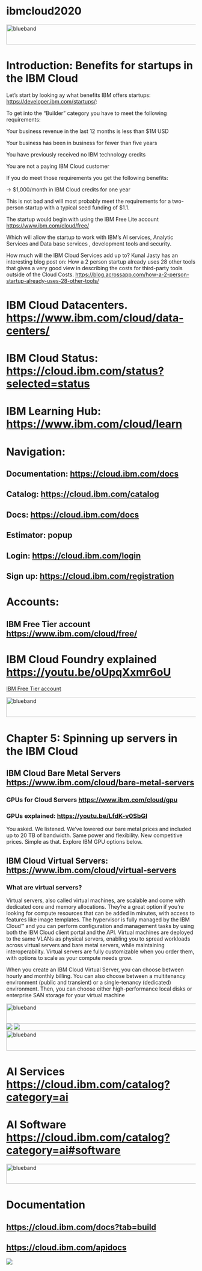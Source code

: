 # ibmcloud2020

<img src="https://farm5.staticflickr.com/4503/37148677233_71edc5a37b_o.png" width="1041" height="53" alt="blueband">

# Introduction: Benefits for startups in the IBM Cloud

Let’s start by looking ay what benefits IBM offers startups: https://developer.ibm.com/startups/:

To get into the “Builder” category you have to meet the following requirements:

Your business revenue in the last 12 months is less than $1M USD

Your business has been in business for fewer than five years

You have previously received no IBM technology credits

You are not a paying IBM Cloud customer

If you do meet those requirements you get the following benefits:

-> $1,000/month in IBM Cloud credits for one year

This is not bad and will most probably meet the requirements for a two-person startup with a typical seed funding of $1.1.

The startup would begin with using the IBM Free Lite account https://www.ibm.com/cloud/free/

Which will allow the startup to work with IBM’s AI services, Analytic Services and Data base services , development tools and security.

How much will the IBM Cloud Services add up to? Kunal Jasty has an interesting blog post on: How a 2 person startup already uses 28 other tools that gives a very good view in describing the costs for third-party tools outside of the Cloud Costs.
https://blog.acrossapp.com/how-a-2-person-startup-already-uses-28-other-tools/




# IBM Cloud Datacenters. https://www.ibm.com/cloud/data-centers/

# IBM Cloud Status: https://cloud.ibm.com/status?selected=status

# IBM Learning Hub: https://www.ibm.com/cloud/learn

# Navigation: 

## Documentation:  https://cloud.ibm.com/docs       

## Catalog:  https://cloud.ibm.com/catalog

## Docs: https://cloud.ibm.com/docs

## Estimator: popup

## Login: https://cloud.ibm.com/login

## Sign up: https://cloud.ibm.com/registration

# Accounts:

## IBM Free Tier account https://www.ibm.com/cloud/free/

# IBM Cloud Foundry explained https://youtu.be/oUpqXxmr6oU

<a href="https://youtu.be/T3hcBnkJYLw">IBM Free Tier account</a>

<img src="https://farm5.staticflickr.com/4503/37148677233_71edc5a37b_o.png" width="1041" height="53" alt="blueband">



# Chapter 5: Spinning up servers in the IBM Cloud

## IBM Cloud Bare Metal Servers https://www.ibm.com/cloud/bare-metal-servers

###  GPUs for Cloud Servers https://www.ibm.com/cloud/gpu

### GPUs explained: https://youtu.be/LfdK-v0SbGI

You asked. We listened. We’ve lowered our bare metal prices and included up to 20 TB of bandwidth. Same power and flexibility. New competitive prices. Simple as that. Explore IBM GPU options below.

## IBM Cloud Virtual Servers: https://www.ibm.com/cloud/virtual-servers

### What are virtual servers?

Virtual servers, also called virtual machines, are scalable and come with dedicated core and memory allocations. They’re a great option if you’re looking for compute resources that can be added in minutes, with access to features like image templates. The hypervisor is fully managed by the IBM Cloud™ and you can perform configuration and management tasks by using both the IBM Cloud client portal and the API. Virtual machines are deployed to the same VLANs as physical servers, enabling you to spread workloads across virtual servers and bare metal servers, while maintaining interoperability. Virtual servers are fully customizable when you order them, with options to scale as your compute needs grow.

When you create an IBM Cloud Virtual Server, you can choose between hourly and monthly billing. You can also choose between a multitenancy environment (public and transient) or a single-tenancy (dedicated) environment. Then, you can choose either high-performance local disks or enterprise SAN storage for your virtual machine

<img src="https://farm5.staticflickr.com/4503/37148677233_71edc5a37b_o.png" width="1041" height="53" alt="blueband">


<img src="servers.png">

<img src="servers1.png">

<img src="https://farm5.staticflickr.com/4503/37148677233_71edc5a37b_o.png" width="1041" height="53" alt="blueband">

# AI Services https://cloud.ibm.com/catalog?category=ai

# AI Software  https://cloud.ibm.com/catalog?category=ai#software

<img src="https://farm5.staticflickr.com/4503/37148677233_71edc5a37b_o.png" width="1041" height="53" alt="blueband">



# Documentation

## https://cloud.ibm.com/docs?tab=build

## https://cloud.ibm.com/apidocs

<img src="documentation.png">




